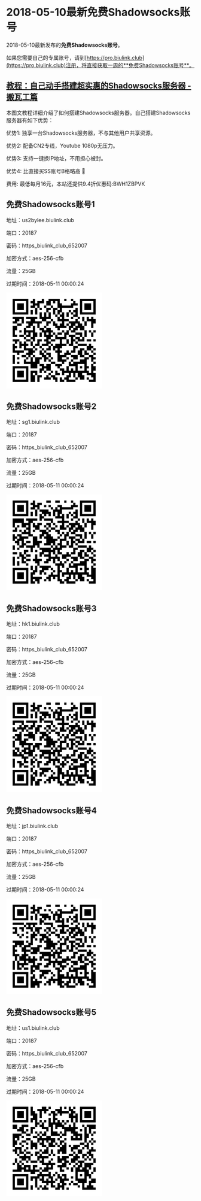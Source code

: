 # 2018-05-10最新**免费Shadowsocks账号**

2018-05-10最新发布的**免费Shadowsocks账号**。

如果您需要自己的专属账号，请到[https://pro.biulink.club](https://pro.biulink.club)注册，将直接获取一周的**免费Shadowsocks账号**。

## [教程：自己动手搭建超实惠的Shadowsocks服务器 - 搬瓦工篇](https://github.com/Biulink/ShadowsocksTutorials/blob/master/%E6%95%99%E6%82%A8%E8%87%AA%E5%B7%B1%E5%8A%A8%E6%89%8B%E6%90%AD%E5%BB%BA%E8%B6%85%E5%AE%9E%E6%83%A0%E7%9A%84Shadowsocks%E6%9C%8D%E5%8A%A1%E5%99%A8%20-%20%E6%90%AC%E7%93%A6%E5%B7%A5%E7%AF%87.md)
  
  本图文教程详细介绍了如何搭建Shadowsocks服务器。自己搭建Shadowsocks服务器有如下优势：

  优势1: 独享一台Shadowsocks服务器，不与其他用户共享资源。

  优势2: 配备CN2专线，Youtube 1080p无压力。

  优势3: 支持一键换IP地址，不用担心被封。

  优势4: 比直接买SS账号B格略高 🙂

  费用: 最低每月16元，本站还提供9.4折优惠码:BWH1ZBPVK  
## 免费Shadowsocks账号1

地址：us2bylee.biulink.club

端口：20187

密码：https_biulink_club_652007

加密方式：aes-256-cfb

流量：25GB

过期时间：2018-05-11 00:00:24

![免费Shadowsocks账号](../qrcode/2112aada-2726-40d9-9b59-6ceab4ad09a2.png)

## 免费Shadowsocks账号2

地址：sg1.biulink.club

端口：20187

密码：https_biulink_club_652007

加密方式：aes-256-cfb

流量：25GB

过期时间：2018-05-11 00:00:24

![免费Shadowsocks账号](../qrcode/7e586a57-a3d4-4367-a426-0707ddf29406.png)

## 免费Shadowsocks账号3

地址：hk1.biulink.club

端口：20187

密码：https_biulink_club_652007

加密方式：aes-256-cfb

流量：25GB

过期时间：2018-05-11 00:00:24

![免费Shadowsocks账号](../qrcode/2e333430-7d6d-46a4-bcf9-729cfbdab84f.png)

## 免费Shadowsocks账号4

地址：jp1.biulink.club

端口：20187

密码：https_biulink_club_652007

加密方式：aes-256-cfb

流量：25GB

过期时间：2018-05-11 00:00:24

![免费Shadowsocks账号](../qrcode/832f07e8-b010-4ba4-a953-16b41849033a.png)

## 免费Shadowsocks账号5

地址：us1.biulink.club

端口：20187

密码：https_biulink_club_652007

加密方式：aes-256-cfb

流量：25GB

过期时间：2018-05-11 00:00:24

![免费Shadowsocks账号](../qrcode/18b8953c-aa09-4115-a1b9-6e9ba478f216.png)

